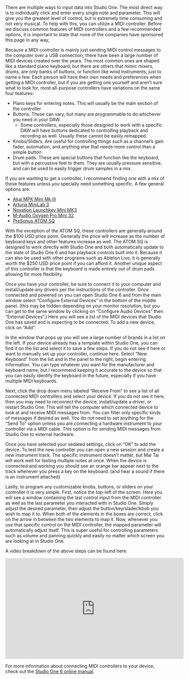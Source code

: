 There are multiple ways to input data into Studio One. The most direct way is to individually click and enter every single note and parameter. This will give you the greatest level of control, but is extremely time consuming and not very musical. To help with this, you can utilize a MIDI controller. Before we discuss common features of MIDI controllers and a few recommended options, it is important to state that none of the companies have sponsored this page in any way,

Because a MIDI controller is mainly just sending MIDI control messages to the computer over a USB connection, there have been a large number of MIDI devices created over the years. The most common ones are shaped like a standard piano keyboard, but there are others that mimic mixers, drums, are only banks of buttons, or function like wind instruments, just to name a few. Each person will have their own needs and preferences when getting a MIDI controller, but if you are getting one yourself and aren’t sure what to look for, most all-purpose controllers have variations on the same four features:

* Piano keys for entering notes. This will usually be the main section of the controller
* Buttons. These can vary, but many are programmable to do whichever you need in your DAW.
    * Some controllers, especially those designed to work with a specific DAW will have buttons dedicated to controlling playback and recording as well. Usually these cannot be easily remapped.
* Knobs/Sliders. Are useful for controlling things such as a channel’s gain fader, automation, and anything else that needs more control than a simple button
* Drum pads. These are special buttons that function like the keyboard, but with a percussive feel to them. They are usually pressure sensitive, and can be used to easily trigger drum samples in a mix.

If you are wanting to get a controller, I recommend finding one with a mix of these features unless you specially need something specific. A few general options are:

* [Akai MPK Mini Mk III](https://www.sweetwater.com/store/detail/MPKMini3--akai-professional-mpk-mini-iii-25-key-keyboard-controller) 
* [Arturia MiniLab 3](https://www.sweetwater.com/store/detail/MiniLabMk3--arturia-minilab-3-25-slim-key-controller) 
* [Novation Launchkey Mini MK3](https://www.sweetwater.com/store/detail/LaunchK3mini--novation-launchkey-mini-mk3-keyboard-controller) 
* [M-Audio Oxygen Pro Mini 32](https://www.sweetwater.com/store/detail/OxygenPMini--m-audio-oxygen-pro-mini-32-mini-key-keyboard-controller)
* [PreSonus ATOM SQ](https://www.sweetwater.com/store/detail/ATOM-SQ--presonus-atom-sq-keyboard-pad-hybrid-midi-keyboard-pad-performance-and-production-controller)

With the exception of the ATOM SQ, these controllers are generally around the $100 USD price point. Generally the price will increase as the number of keyboard keys and other features increase as well. The ATOM SQ is designed to work directly with Studio One and both automatically update to the state of Studio One 6 and has playback controls built into it. Because it can also be used with other programs such as Ableton Live, it is generally worth the $250 USD price point if you can afford it. Another unique aspect of this controller is that the keyboard is made entirely out of drum pads allowing for more flexibility.

Once you have your controller, be sure to connect it to your computer and install/update any drivers per the instructions of the controller. Once connected and powered on you can open Studio One 6 and from the main window select “Configure External Devices” in the bottom of the middle panel. (this may be hidden depending on your monitor resolution, but you can get to the same window by clicking on “Configure Audio Devices” then “External Devices”.) Here you will see a list of the MIDI devices that Studio One has saved and is expecting to be connected. To add a new device, click on “Add”.

In the window that pops up you will see a large number of brands in a list on the left. If your device already has a template within Studio One, you can find it on the list and select it to save a few steps. If you do not see it here or want to manually set up your controller, continue here. Select “New Keyboard” from the list and in the panel to the right, begin entering information. You can type whatever you want for the manufacturer and keyboard name, but I recommend keeping it accurate to the device so that you can easily identify the keyboard in the future, especially if you have multiple MIDI keyboards.

Next, click the drop down menu labeled “Receive From” to see a list of all connected MIDI controllers and select your device. If you do not see it here, then you may need to reconnect the device, install/update a driver, or restart Studio One. This will tell the computer which connected device to look at and receive MIDI messages from. You can filter only specific kinds of messages if desired as well. You do not need to set anything for the “Send To” option unless you are connecting a hardware instrument to your controller via a MIDI cable. This option is for sending MIDI messages from Studio One to external hardware.

Once you have selected your sedated settings, click on “OK” to add the device. To test the new controller you can open a new session and create a new instrument track. The specific instrument doesn’t matter, but Mai Tai will work well for testing multiple notes at once. When the device is connected and working you should see an orange bar appear next to the track whenever you press a key on the keyboard. (and hear a sound if there is an instrument attached) 

Lastly, to program any customizable knobs, buttons, or sliders on your controller it is very simple. First, notice the top-left of the screen. Here you will see a window containing the last control input from the MIDI controller as well as the last parameter you interacted with in Studio One. Simply adjust the desired parameter, then adjust the button/key/slader/kbob you wish to map it to. When both of the elements in the boxes are correct, click on the arrow in between the two elements to map it. Now, whenever you use that specific control on the MIDI controller, the mapped parameter will automatically adjust itself. This is super useful for controlling parameters such as volume and panning quickly and easily no matter which screen you are looking at in Studio One.

A video breakdown of the above steps can be found here: 

<iframe width="560" height="315" src="https://www.youtube.com/embed/Wc-SOxMVIkU" title="YouTube video player" frameborder="0" allow="accelerometer; autoplay; clipboard-write; encrypted-media; gyroscope; picture-in-picture; web-share" allowfullscreen></iframe>


For more information about connecting MIDI controllers to your device, check out the [Studio One 6 online manual](https://s1manual.presonus.com/StudioOneReferenceManual.htm#Setup_Topics/Set_Up_Your_MIDI_Devices.htm?TocPath=Setup%257C_____4).
